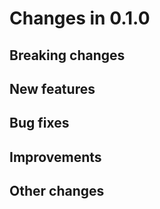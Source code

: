 # Changes in 0.1.0


## Breaking changes


## New features


## Bug fixes


## Improvements


## Other changes
